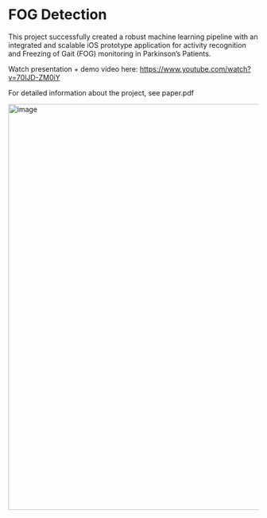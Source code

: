 # FOG Detection
This project successfully created a robust machine learning pipeline with an integrated and scalable iOS prototype application for activity recognition and Freezing of Gait (FOG) monitoring in Parkinson’s Patients.


Watch presentation + demo video here: https://www.youtube.com/watch?v=70lJD-ZM0iY

For detailed information about the project, see paper.pdf



<img width="816" alt="image" src="https://github.com/user-attachments/assets/f170f293-e046-441a-acd9-b901870a8664" />
